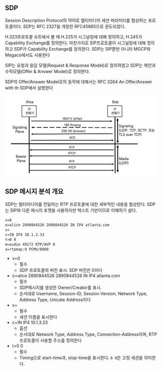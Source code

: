 ## SDP

Session Description Protocol의 약어로 멀티미디어 세션 파라미터를 협상하는 포로토콜이다. SDP는 RFC 2327을 개정한 RFC45665으로 권도되었다.

H.323프로토콜 슈트에서 볼 때 H.225가 시그널링에 대해 정의하고, H.245가 Capability Exchange를 정의한다. 마찬가지로 SIP프로토콜이 시그널링에 대해 정의하고  SDP가 Capability Exchange를 정의한다. SDP는 SIP뿐만 아니라 MGCP와 Megaco에서도 사용한다

SIP는 요청과 응답 모델(Request & Response Model)로 정의하였고 SDP는 제안과 수락모델(Offer & Answer Model)로 정의한다.

SDP의 Offer/Answer Model로의 동작에 대해서는 RFC 3264 An Offer/Answer with th SDP에서 설명한다

![제안과 수락 모델](./image/15_1.png)



## SDP 메시지 분석 개요

SDP는 멀티미디어를 전달하는 RTP 프로토콜에 대한 세부적인 내용을 협상한다. SDP는 SIP와 다른 메시지 포맷을 사용하지만 텍스트 기반이므로 이해하기 쉽다.

```sdp
v=0
o=alice 2890844526 2890844526 IN IP4 atlanta.com
s=
c=IN IP4 10.1.3.33
t=0 0
m=audio 49172 RTP/AVP 0
a=rtpmap:0 PCMU/8000   
```

- v=0
  - 필수
  - SDP 프로토콜의 버전 표시. SDP 버전은 0이다
- o=alice 2890844526 2890844526 IN IP4 atlanta.com
  - 필수
  - SDP메시지를 생성한 Owner/Creator를 표시.
  - 순서대로 Username, Session-ID, Session Version, Network Type, Address Type, Unicate Address이다
- s=
  - 필수
  - 세션 이름을 표시한다
- c=IN IP4 10.1.3.33
  - 옵션
  - 순서대로 Network Type, Address Type, Connection-Address이며, RTP프로토콜이 사용할 주소를 정의한다
- t=0 0
  - 필수
  - Timing으로 start-time과, stop-time을 표시한다. `0 0`은 고정 세션을 의미한다.

